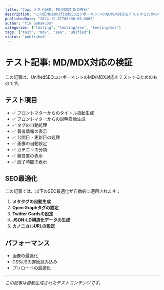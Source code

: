 ```yaml
---
title: "Copy テスト記事: MD/MDX対応の検証"
description: "この記事はUnifiedSEOコンポーネントのMD/MDX対応をテストするためのものです"
publishedDate: "2024-12-31T00:00:00.000Z"
author: "Tim GoRakuDo"
categories: ["testing", "testing/seo", "testing/mdx"]
tags: ["test", "mdx", "seo", "unified"]
status: 'published'
---
```


# テスト記事: MD/MDX対応の検証

この記事は、UnifiedSEOコンポーネントのMD/MDX対応をテストするためのものです。

## テスト項目

- ✅ フロントマターからのタイトル自動生成
- ✅ フロントマターからの説明自動生成
- ✅ タグの自動処理
- ✅ 著者情報の表示
- ✅ 公開日・更新日の処理
- ✅ 画像の自動設定
- ✅ カテゴリの分類
- ✅ 難易度の表示
- ✅ 読了時間の表示

## SEO最適化

この記事では、以下のSEO最適化が自動的に適用されます：

1. **メタタグの自動生成**
2. **Open Graphタグの設定**
3. **Twitter Cardsの設定**
4. **JSON-LD構造化データの生成**
5. **カノニカルURLの設定**

## パフォーマンス

- 画像の最適化
- CSS/JSの遅延読み込み
- プリロードの最適化

---

*この記事は自動生成されたテストコンテンツです。*



